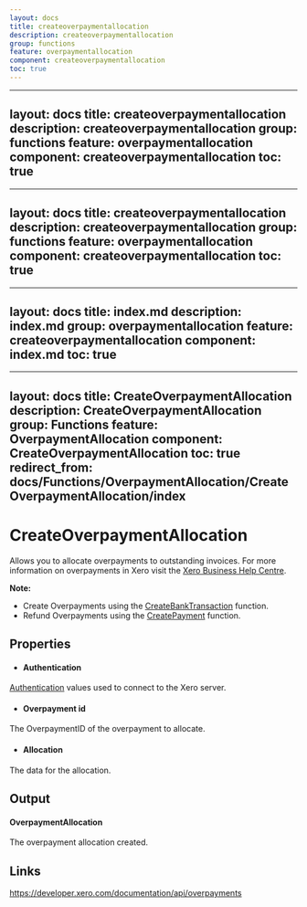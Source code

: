```yaml
---
layout: docs
title: createoverpaymentallocation
description: createoverpaymentallocation
group: functions
feature: overpaymentallocation
component: createoverpaymentallocation
toc: true
---
```

---
layout: docs
title: createoverpaymentallocation
description: createoverpaymentallocation
group: functions
feature: overpaymentallocation
component: createoverpaymentallocation
toc: true
---
---
layout: docs
title: createoverpaymentallocation
description: createoverpaymentallocation
group: functions
feature: overpaymentallocation
component: createoverpaymentallocation
toc: true
---
---
layout: docs
title: index.md
description: index.md
group: overpaymentallocation
feature: createoverpaymentallocation
component: index.md
toc: true
---
---
layout: docs
title: CreateOverpaymentAllocation
description: CreateOverpaymentAllocation
group: Functions
feature: OverpaymentAllocation
component: CreateOverpaymentAllocation
toc: true
redirect_from: docs/Functions/OverpaymentAllocation/CreateOverpaymentAllocation/index
---
CreateOverpaymentAllocation
============

Allows you to allocate overpayments to outstanding invoices. For more information on overpayments in Xero visit the [Xero Business Help Centre](https://help.xero.com/int/BankAccounts_Overpayments).

**Note:**
- Create Overpayments using the [CreateBankTransaction](../../BankTransaction/CreateBankTransaction/Index.md) function.
- Refund Overpayments using the [CreatePayment](../../Payment/CreatePayment/Index.md) function.

Properties
----------

- #### Authentication
[Authentication](../../../Common/Authentication/Index.md) values used to connect to the Xero server.
- #### Overpayment id
The OverpaymentID of the overpayment to allocate.
- #### Allocation
The data for the allocation.


Output
-----
#### OverpaymentAllocation
The overpayment allocation created.

Links
-----

https://developer.xero.com/documentation/api/overpayments

